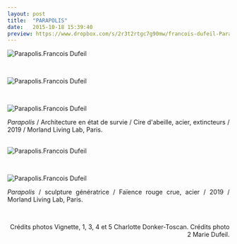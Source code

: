 ```yaml
---
layout: post
title:  "PARAPOLIS"
date:   2015-10-18 15:39:40
preview: https://www.dropbox.com/s/2r3t2rtgc7g90mw/francois-dufeil-Parapolis-photo_Charlotte_Donker-Toscan-preview.jpeg?raw=1
---
```


<img src="https://www.dropbox.com/s/ac2lp7vuwc0n1y8/francois-dufeil-Parapolis-photo_Charlotte_Donker-Toscan.jpeg?raw=1" alt="Parapolis.Francois Dufeil"> 
<p>&nbsp;</p>

<img src="https://www.dropbox.com/s/vgkkj5vgcjciefq/francois-dufeil-Parapolis-photo_Marie_Dufeil%20%282%29.jpeg?raw=1" alt="Parapolis.Francois Dufeil"> 
<p>&nbsp;</p> 

<img src="https://www.dropbox.com/s/0xdj0wl6hefmaxh/francois-dufeil-Parapolis-photo_Charlotte_Donker-Toscan%20%283%29.jpeg?raw=1" alt="Parapolis.Francois Dufeil"> 

<p style="text-align:justify">
<span style="font-style: italic;">Parapolis</span> / Architecture en état de survie / Cire d'abeille, acier, extincteurs / 2019 / Morland Living Lab, Paris.
</p>
<br>

<img src="https://www.dropbox.com/s/mg1nd43t00n135e/francois-dufeil-Parapolis-photo_Charlotte_Donker-Toscan%20%284%29.jpeg?raw=1" alt="Parapolis.Francois Dufeil"> 
<p>&nbsp;</p> 

<img src="https://www.dropbox.com/s/ho5exrs8aroyy2w/francois-dufeil-Parapolis-photo_Charlotte_Donker-Toscan%20%285%29.jpeg?raw=1" alt="Parapolis.Francois Dufeil"> 

<p style="text-align:justify">
<span style="font-style: italic;">Parapolis</span> / sculpture génératrice / Faïence rouge crue, acier / 2019 / Morland Living Lab, Paris.
</p>
<br>

<p style="text-align:right; font-size: 14px;">
Cr&eacute;dits photos Vignette, 1, 3, 4 et 5 Charlotte Donker-Toscan. Cr&eacute;dits photo 2 Marie Dufeil.
</p>






